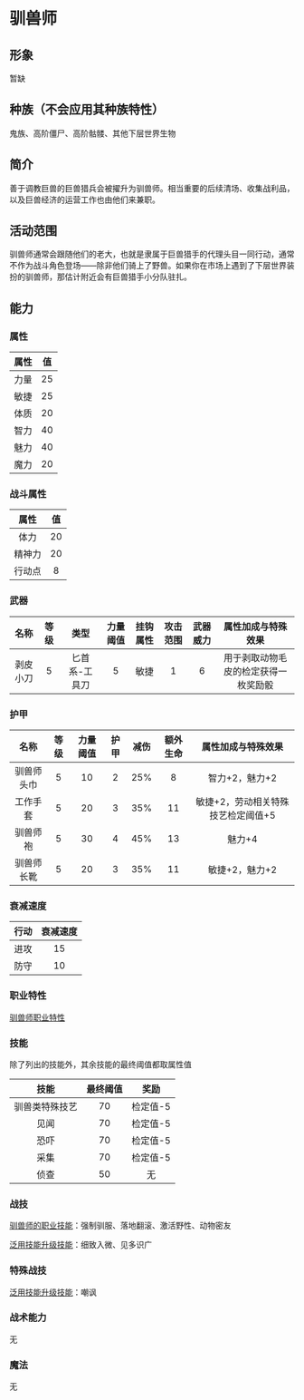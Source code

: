 # 驯兽师

## 形象

暂缺

## 种族（不会应用其种族特性）

鬼族、高阶僵尸、高阶骷髅、其他下层世界生物

## 简介

善于调教巨兽的巨兽猎兵会被擢升为驯兽师。相当重要的后续清场、收集战利品，以及巨兽经济的运营工作也由他们来兼职。

## 活动范围

驯兽师通常会跟随他们的老大，也就是隶属于巨兽猎手的代理头目一同行动，通常不作为战斗角色登场——除非他们骑上了野兽。如果你在市场上遇到了下层世界装扮的驯兽师，那估计附近会有巨兽猎手小分队驻扎。

## 能力

### 属性

属性|值
:--:|:--:
力量|25
敏捷|25
体质|20
智力|40
魅力|40
魔力|20

### 战斗属性

属性|值
:--:|:--:
体力|20
精神力|20
行动点|8

### 武器

名称|等级|类型|力量阈值|挂钩属性|攻击范围|武器威力|属性加成与特殊效果
:--:|:--:|:--:|:--:|:--:|:--:|:--:|:--:
剥皮小刀|5|匕首系-工具刀|5|敏捷|1|6|用于剥取动物毛皮的检定获得一枚奖励骰

### 护甲

名称|等级|力量阈值|护甲|减伤|额外生命|属性加成与特殊效果
:--:|:--:|:--:|:--:|:--:|:--:|:--:
驯兽师头巾|5|10|2|25%|8|智力+2，魅力+2
工作手套|5|20|3|35%|11|敏捷+2，劳动相关特殊技艺检定阈值+5
驯兽师袍|5|30|4|45%|13|魅力+4
驯兽师长靴|5|20|3|35%|11|敏捷+2，魅力+2

### 衰减速度

行动|衰减速度
:--:|:--:
进攻|15
防守|10

### 职业特性

<a href="../../../../social/monman/hugeHunter" target="_blank">驯兽师职业特性</a>

### 技能

除了列出的技能外，其余技能的最终阈值都取属性值

技能|最终阈值|奖励
:--:|:--:|:--:
驯兽类特殊技艺|70|检定值-5
见闻|70|检定值-5
恐吓|70|检定值-5
采集|70|检定值-5
侦查|50|无

### 战技

<a href="../../../../social/monman/hugeHunter" target="_blank">驯兽师的职业技能</a>：强制驯服、落地翻滚、激活野性、动物密友

<a href="../../../../update/skills" target="_blank">泛用技能升级技能</a>：细致入微、见多识广

### 特殊战技

<a href="../../../../update/skills" target="_blank">泛用技能升级技能</a>：嘲讽

### 战术能力

无

### 魔法

无